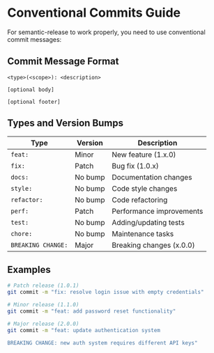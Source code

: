 # Conventional Commits Guide

For semantic-release to work properly, you need to use conventional commit messages:

## Commit Message Format
```
<type>(<scope>): <description>

[optional body]

[optional footer]
```

## Types and Version Bumps

| Type               | Version   | Description              |
|--------------------|-----------|--------------------------|
| `feat:`            | Minor     | New feature (1.x.0)      |
| `fix:`             | Patch     | Bug fix (1.0.x)          |
| `docs:`            | No bump   | Documentation changes    |
| `style:`           | No bump   | Code style changes       |
| `refactor:`        | No bump   | Code refactoring         |
| `perf:`            | Patch     | Performance improvements |
| `test:`            | No bump   | Adding/updating tests    |
| `chore:`           | No bump   | Maintenance tasks        |
| `BREAKING CHANGE:` | Major     | Breaking changes (x.0.0) |

## Examples

```bash
# Patch release (1.0.1)
git commit -m "fix: resolve login issue with empty credentials"

# Minor release (1.1.0)
git commit -m "feat: add password reset functionality"

# Major release (2.0.0)
git commit -m "feat: update authentication system

BREAKING CHANGE: new auth system requires different API keys"
```
